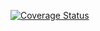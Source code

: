 [![Coverage Status](https://coveralls.io/repos/github/Sophie20202/Backend/badge.svg?branch=main)](https://coveralls.io/github/Sophie20202/Backend?branch=main)
